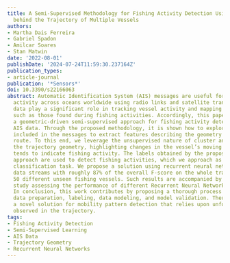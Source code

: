 ```yaml
---
title: A Semi-Supervised Methodology for Fishing Activity Detection Using the Geometry
  behind the Trajectory of Multiple Vessels
authors:
- Martha Dais Ferreira
- Gabriel Spadon
- Amilcar Soares
- Stan Matwin
date: '2022-08-01'
publishDate: '2024-07-24T11:59:30.237164Z'
publication_types:
- article-journal
publication: '*Sensors*'
doi: 10.3390/s22166063
abstract: Automatic Identification System (AIS) messages are useful for tracking vessel
  activity across oceans worldwide using radio links and satellite transceivers. Such
  data play a significant role in tracking vessel activity and mapping mobility patterns
  such as those found during fishing activities. Accordingly, this paper proposes
  a geometric-driven semi-supervised approach for fishing activity detection from
  AIS data. Through the proposed methodology, it is shown how to explore the information
  included in the messages to extract features describing the geometry of the vessel
  route. To this end, we leverage the unsupervised nature of cluster analysis to label
  the trajectory geometry, highlighting changes in the vessel’s moving pattern, which
  tends to indicate fishing activity. The labels obtained by the proposed unsupervised
  approach are used to detect fishing activities, which we approach as a time-series
  classification task. We propose a solution using recurrent neural networks on AIS
  data streams with roughly 87% of the overall F-score on the whole trajectories of
  50 different unseen fishing vessels. Such results are accompanied by a broad benchmark
  study assessing the performance of different Recurrent Neural Network (RNN) architectures.
  In conclusion, this work contributes by proposing a thorough process that includes
  data preparation, labeling, data modeling, and model validation. Therefore, we present
  a novel solution for mobility pattern detection that relies upon unfolding the geometry
  observed in the trajectory.
tags:
- Fishing Activity Detection
- Semi-Supervised Learning
- AIS Data
- Trajectory Geometry
- Recurrent Neural Networks
---
```

